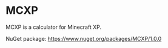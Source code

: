 # MCXP

MCXP is a calculator for Minecraft XP.

NuGet package: https://www.nuget.org/packages/MCXP/1.0.0

